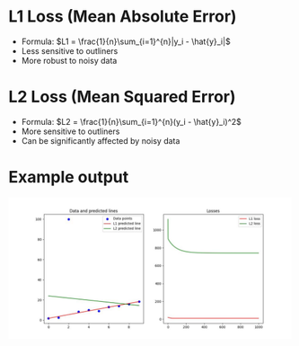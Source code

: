# L1 Loss (Mean Absolute Error)
  - Formula: $L1 = \frac{1}{n}\sum_{i=1}^{n}|y_i - \hat{y}_i|$
  - Less sensitive to outliners
  - More robust to noisy data

# L2 Loss (Mean Squared Error)
  - Formula: $L2 = \frac{1}{n}\sum_{i=1}^{n}(y_i - \hat{y}_i)^2$
  - More sensitive to outliners
  - Can be significantly affected by noisy data

# Example output
![Example output](example-output.jpeg)
